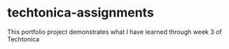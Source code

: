# techtonica-assignments
This portfolio project demonstrates what I have learned through week 3 of Techtonica
